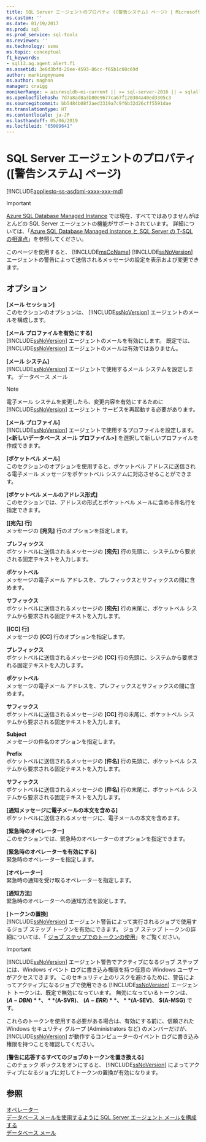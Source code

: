 ```yaml
---
title: SQL Server エージェントのプロパティ ([警告システム] ページ) | Microsoft Docs
ms.custom: ''
ms.date: 01/19/2017
ms.prod: sql
ms.prod_service: sql-tools
ms.reviewer: ''
ms.technology: ssms
ms.topic: conceptual
f1_keywords:
- sql13.ag.agent.alert.f1
ms.assetid: 3e6d3bfd-20ee-4593-86cc-f65b1c08c69d
author: markingmyname
ms.author: maghan
manager: craigg
monikerRange: = azuresqldb-mi-current || >= sql-server-2016 || = sqlallproducts-allversions
ms.openlocfilehash: 7d7a8ad8a3b80e9677ca67f120304a40ed3305c3
ms.sourcegitcommit: bb5484b08f2aed3319a7c9f6b32d26cff5591dae
ms.translationtype: HT
ms.contentlocale: ja-JP
ms.lasthandoff: 05/06/2019
ms.locfileid: "65089641"
---
```

# <a name="sql-server-agent-properties-alert-system-page"></a>SQL Server エージェントのプロパティ ([警告システム] ページ)
[!INCLUDE[appliesto-ss-asdbmi-xxxx-xxx-md](../../includes/appliesto-ss-asdbmi-xxxx-xxx-md.md)]

> [!IMPORTANT]  
> [Azure SQL Database Managed Instance](https://docs.microsoft.com/azure/sql-database/sql-database-managed-instance) では現在、すべてではありませんがほとんどの SQL Server エージェントの機能がサポートされています。 詳細については、「[Azure SQL Database Managed Instance と SQL Server の T-SQL の相違点](https://docs.microsoft.com/azure/sql-database/sql-database-managed-instance-transact-sql-information#sql-server-agent)」を参照してください。

このページを使用すると、 [!INCLUDE[msCoName](../../includes/msconame_md.md)] [!INCLUDE[ssNoVersion](../../includes/ssnoversion-md.md)] エージェントの警告によって送信されるメッセージの設定を表示および変更できます。  
  
## <a name="options"></a>オプション  
**[メール セッション]**  
このセクションのオプションは、 [!INCLUDE[ssNoVersion](../../includes/ssnoversion-md.md)] エージェントのメールを構成します。  
  
**[メール プロファイルを有効にする]**  
[!INCLUDE[ssNoVersion](../../includes/ssnoversion-md.md)] エージェントのメールを有効にします。 既定では、 [!INCLUDE[ssNoVersion](../../includes/ssnoversion-md.md)] エージェントのメールは有効ではありません。  
  
**[メール システム]**  
[!INCLUDE[ssNoVersion](../../includes/ssnoversion-md.md)] エージェントで使用するメール システムを設定します。 データベース メール  
  
> [!NOTE]  
> 電子メール システムを変更したら、変更内容を有効にするために [!INCLUDE[ssNoVersion](../../includes/ssnoversion-md.md)] エージェント サービスを再起動する必要があります。  
  
**[メール プロファイル]**  
[!INCLUDE[ssNoVersion](../../includes/ssnoversion-md.md)] エージェントで使用するプロファイルを設定します。 **[\<新しいデータベース メール プロファイル>]** を選択して新しいプロファイルを作成できます。  
  
**[ポケットベル メール]**  
このセクションのオプションを使用すると、ポケットベル アドレスに送信される電子メール メッセージをポケットベル システムに対応させることができます。  
  
**[ポケットベル メールのアドレス形式]**  
このセクションでは、アドレスの形式とポケットベル メールに含める件名行を指定できます。  
  
**[[宛先] 行]**  
メッセージの **[宛先]** 行のオプションを指定します。  
  
**プレフィックス**  
ポケットベルに送信されるメッセージの **[宛先]** 行の先頭に、システムから要求される固定テキストを入力します。  
  
**ポケットベル**  
メッセージの電子メール アドレスを、プレフィックスとサフィックスの間に含めます。  
  
**サフィックス**  
ポケットベルに送信されるメッセージの **[宛先]** 行の末尾に、ポケットベル システムから要求される固定テキストを入力します。  
  
**[[CC] 行]**  
メッセージの **[CC]** 行のオプションを指定します。  
  
**プレフィックス**  
ポケットベルに送信されるメッセージの **[CC]** 行の先頭に、システムから要求される固定テキストを入力します。  
  
**ポケットベル**  
メッセージの電子メール アドレスを、プレフィックスとサフィックスの間に含めます。  
  
**サフィックス**  
ポケットベルに送信されるメッセージの **[CC]** 行の末尾に、ポケットベル システムから要求される固定テキストを入力します。  
  
**Subject**  
メッセージの件名のオプションを指定します。  
  
**Prefix**  
ポケットベルに送信されるメッセージの **[件名]** 行の先頭に、ポケットベル システムから要求される固定テキストを入力します。  
  
**サフィックス**  
ポケットベルに送信されるメッセージの **[件名]** 行の末尾に、ポケットベル システムから要求される固定テキストを入力します。  
  
**[通知メッセージに電子メールの本文を含める]**  
ポケットベルに送信されるメッセージに、電子メールの本文を含めます。  
  
**[緊急時のオペレーター]**  
このセクションでは、緊急時のオペレーターのオプションを指定できます。  
  
**[緊急時のオペレーターを有効にする]**  
緊急時のオペレーターを指定します。  
  
**[オペレーター]**  
緊急時の通知を受け取るオペレーターを指定します。  
  
**[通知方法]**  
緊急時のオペレーターへの通知方法を設定します。  
  
**[トークンの置換]**  
[!INCLUDE[ssNoVersion](../../includes/ssnoversion-md.md)] エージェント警告によって実行されるジョブで使用するジョブ ステップ トークンを有効にできます。 ジョブ ステップ トークンの詳細については、「 [ジョブ ステップでのトークンの使用](../../ssms/agent/use-tokens-in-job-steps.md)」をご覧ください。  
  
> [!IMPORTANT]  
> [!INCLUDE[ssNoVersion](../../includes/ssnoversion-md.md)] エージェント警告でアクティブになるジョブ ステップには、Windows イベント ログに書き込み権限を持つ任意の Windows ユーザーがアクセスできます。 このセキュリティ上のリスクを避けるために、警告によってアクティブになるジョブで使用できる [!INCLUDE[ssNoVersion](../../includes/ssnoversion-md.md)] エージェント トークンは、既定で無効になっています。 無効になっているトークンは、 **$(A-DBN)**、 **$(A-SVR)**、 **$(A-ERR)**、 **$(A-SEV)**、 **$(A-MSG)** です。  
>   
> これらのトークンを使用する必要がある場合は、有効にする前に、信頼された Windows セキュリティ グループ (Administrators など) のメンバーだけが、 [!INCLUDE[ssNoVersion](../../includes/ssnoversion-md.md)] が動作するコンピューターのイベント ログに書き込み権限を持つことを確認してください。  
  
**[警告に応答するすべてのジョブのトークンを置き換える]**  
このチェック ボックスをオンにすると、 [!INCLUDE[ssNoVersion](../../includes/ssnoversion-md.md)] によってアクティブになるジョブに対してトークンの置換が有効になります。  
  
## <a name="see-also"></a>参照  
[オペレーター](../../ssms/agent/operators.md)  
[データベース メールを使用するように SQL Server エージェント メールを構成する](../../relational-databases/database-mail/configure-sql-server-agent-mail-to-use-database-mail.md)  
[データベース メール](../../relational-databases/database-mail/database-mail.md)  
  
